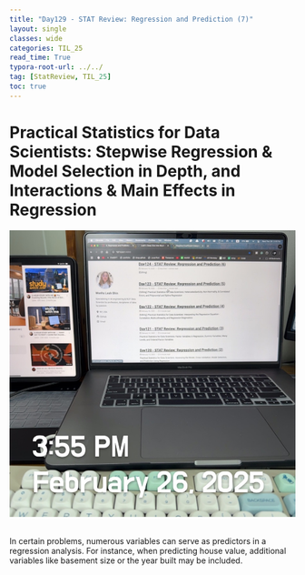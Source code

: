 ```yaml
---
title: "Day129 - STAT Review: Regression and Prediction (7)"
layout: single
classes: wide
categories: TIL_25
read_time: True
typora-root-url: ../../
tag: [StatReview, TIL_25]
toc: true 
---
```


# Practical Statistics for Data Scientists: Stepwise Regression & Model Selection in Depth, and Interactions & Main Effects in Regression

![441FCBEF-0799-4E4D-B1FD-1BAB38C9C1DC_1_105_c](../../images/2025-02-26-TIL25_Day129/441FCBEF-0799-4E4D-B1FD-1BAB38C9C1DC_1_105_c.jpeg)<br><Br>

In certain problems, numerous variables can serve as predictors in a regression analysis. For instance, when predicting house value, additional variables like basement size or the year built may be included. 
